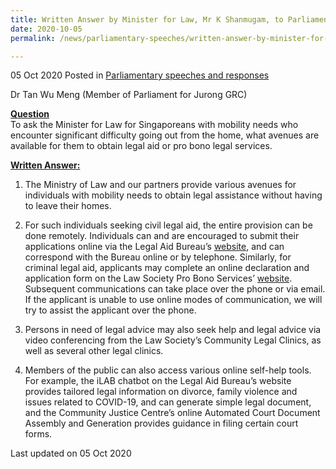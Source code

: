 ```yaml
---
title: Written Answer by Minister for Law, Mr K Shanmugam, to Parliamentary Question on Avenues for Legal Aid or Pro Bono Legal Services for Singaporeans with Mobility Needs Encountering Significant Difficulty Leaving Home
date: 2020-10-05
permalink: /news/parliamentary-speeches/written-answer-by-minister-for-law-mr-k-shanmugam-to-pq-on-legal-aid-pro-bono-mobility-needs/

---
```



05 Oct 2020 Posted in [Parliamentary speeches and responses](/news/parliamentary-speeches)

Dr Tan Wu Meng (Member of Parliament for Jurong GRC)

**<b><u>Question</u></b>**  
To ask the Minister for Law for Singaporeans with mobility needs who encounter significant difficulty going out from the home, what avenues are available for them to obtain legal aid or pro bono legal services.

**<b><u>Written Answer:</u></b>**  

1. The Ministry of Law and our partners provide various avenues for individuals with mobility needs to obtain legal assistance without having to leave their homes. 

2. For such individuals seeking civil legal aid, the entire provision can be done remotely. Individuals can and are encouraged to submit their applications online via the Legal Aid Bureau’s [website](https://eservices.mlaw.gov.sg/labesvc/), and can correspond with the Bureau online or by telephone. Similarly, for criminal legal aid, applicants may complete an online declaration and application form on the Law Society Pro Bono Services’ [website](https://www.lawsocprobono.org/Pages/Criminal-Legal-Aid-Scheme.aspx#apply). Subsequent communications can take place over the phone or via email. If the applicant is unable to use online modes of communication, we will try to assist the applicant over the phone.

3. Persons in need of legal advice may also seek help and legal advice via video conferencing from the Law Society’s Community Legal Clinics, as well as several other legal clinics.
 
4. Members of the public can also access various online self-help tools. For example, the iLAB chatbot on the Legal Aid Bureau’s website provides tailored legal information on divorce, family violence and issues related to COVID-19, and can generate simple legal document, and the Community Justice Centre’s online Automated Court Document Assembly and Generation provides guidance in filing certain court forms.

<p class="right-side-updated">Last updated on 05 Oct 2020</p>
